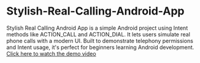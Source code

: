 # Stylish-Real-Calling-Android-App
Stylish Real Calling Android App is a simple Android project using Intent methods like ACTION_CALL and ACTION_DIAL. It lets users simulate real phone calls with a modern UI. Built to demonstrate telephony permissions and Intent usage, it's perfect for beginners learning Android development.
[Click here to watch the demo video](https://github.com/ashishchandel89/Stylish-Real-Calling-Android-App/blob/main/Screenrecording.Stylish-Calling-Android-App2.mp4?raw=true)
